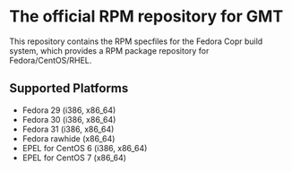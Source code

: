# The official RPM repository for GMT

This repository contains the RPM specfiles for the Fedora Copr build system,
which provides a RPM package repository for Fedora/CentOS/RHEL.

## Supported Platforms

- Fedora 29 (i386, x86_64)
- Fedora 30 (i386, x86_64)
- Fedora 31 (i386, x86_64)
- Fedora rawhide (x86_64)
- EPEL for CentOS 6 (i386, x86_64)
- EPEL for CentOS 7 (x86_64)
